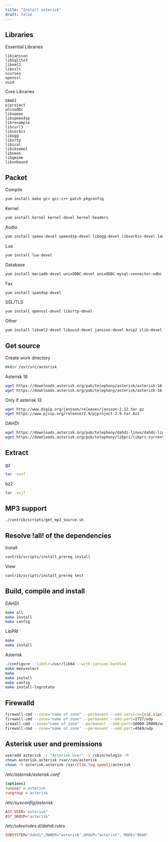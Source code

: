 ```yaml
---
title: "Install asterisk"
draft: false
---
```


## Libraries

Essential Libraries

```text
libjansson
libsqlite3
libxml2
libxslt
ncurses
openssl
uuid
```

Core Libraries

```text
DAHDI
pjproject
unixodbc
libspeex
libspeexdsp
libresample
libcurl3
libvorbis
libogg
libsrtp
libical
libiksemel
libneon
libgmime
libunbound
```

## Packet

Compile

```bash
yum install make gcc gcc-c++ patch pkgconfig
```

Kernel

```bash
yum install kernel kernel-devel kernel-headers
```

Audio

```bash
yum install speex-devel speexdsp-devel libogg-devel libvorbis-devel lame
```

Lua

```bash
yum install lua-devel
```

Database

```bash
yum install mariadb-devel unixODBC-devel unixODBC mysql-connector-odbc sqlite-devel
```

Fax

```bash
yum install spandsp-devel
```

SSL/TLS

```bash
yum install openssl-devel libsrtp-devel
```

Other

```bash
yum install libxml2-devel libuuid-devel jansson-devel bzip2 zlib-devel libedit-devel subversion gsm-devel python-devel libcurl-devel
```

## Get source

Create work directory

```bash
mkdir /usr/src/asterisk
```

Asterisk 16

```bash
wget https://downloads.asterisk.org/pub/telephony/asterisk/asterisk-16-current.tar.gz
wget https://downloads.asterisk.org/pub/telephony/asterisk/asterisk-16-current-patch.tar.gz
```

Only if asterisk 13

```bash
wget http://www.digip.org/jansson/releases/jansson-2.12.tar.gz
wget https://www.pjsip.org/release/2.9/pjproject-2.9.tar.bz2
```

DAHDI

```bash
wget https://downloads.asterisk.org/pub/telephony/dahdi-linux/dahdi-linux-3.0.0.tar.gz
wget https://downloads.asterisk.org/pub/telephony/libpri/libpri-current.tar.gz
```

## Extract

gz

```bash
tar -zxvf
```

bz2

```bash
tar -xvjf
```

## MP3 support

```bash
./contrib/scripts/get_mp3_source.sh
```

## Resolve !all! of the dependencies

Install

```bash
contrib/scripts/install_prereq install
```

View

```bash
contrib/scripts/install_prereq test
```

## Build, compile and install

DAHDI

```bash
make all
make install
make config
```

LibPRI
`
```bash
make
make install
```

Asterisk

```bash
./configure --libdir=/usr/lib64 --with-jansson-bundled
make menuselect
make
make install
make config
make install-logrotate
```

## Firewalld

```bash
firewall-cmd --zone="name of zone" --permanent --add-service={sip,sips}
firewall-cmd --zone="name of zone" --permanent --add-port=2727/udp
irewall-cmd --zone="name of zone" --permanent --add-port=10000-20000/udp
firewall-cmd --zone="name of zone" --permanent --add-port=4569/udp
```

## Asterisk user and premissions

```bash
useradd asterisk -c "Asterisk User" -s /sbin/nologin -M
chown asterisk.asterisk /var/run/asterisk
chown -R asterisk.asterisk /var/{lib,log,spool}/asterisk
```

_/etc/asterisk/asterisk.conf_

```ini
[options]
runuser = asterisk
rungroup = asterisk
```

_/etc/sysconfig/asterisk_

```ini
AST_USER="asterisk"
AST_GROUP="asterisk"
```

_/etc/udev/rules.d/dahdi.rules_

```ini
SUBSYSTEM="dahdi",OWNER="asterisk",GROUP="asterisk", MODE="0660"
```
